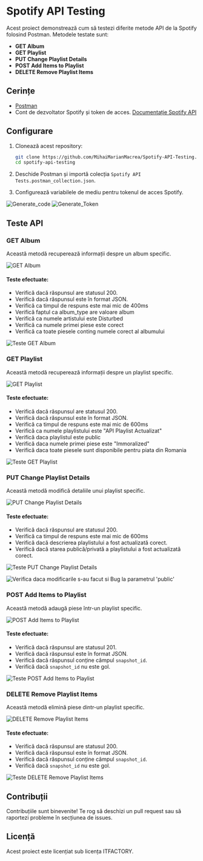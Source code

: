 # Spotify API Testing

Acest proiect demonstrează cum să testezi diferite metode API de la Spotify folosind Postman. Metodele testate sunt:

- **GET Album**
- **GET Playlist**
- **PUT Change Playlist Details**
- **POST Add Items to Playlist**
- **DELETE Remove Playlist Items**

## Cerințe

- [Postman](https://www.postman.com/downloads/)
- Cont de dezvoltator Spotify și token de acces. [Documentație Spotify API](https://developer.spotify.com/documentation/web-api/)

## Configurare

1. Clonează acest repository:
    ```bash
    git clone https://github.com/MihaiMarianMacrea/Spotify-API-Testing.git
    cd spotify-api-testing
    ```

2. Deschide Postman și importă colecția `Spotify API Tests.postman_collection.json`.

3. Configurează variabilele de mediu pentru tokenul de acces Spotify.

![Generate_code](images/Generate%20Code.JPG)
![Generate_Token](images/Generate%20Token.JPG)

## Teste API

### GET Album

Această metodă recuperează informații despre un album specific.

![GET Album](images/Get%20Album%20method.JPG)

#### Teste efectuate:
- Verifică dacă răspunsul are statusul 200.
- Verifică dacă răspunsul este în format JSON.
- Verifică ca timpul de respuns este mai mic de 400ms
- Verifică faptul ca album_type are valoare album
- Verifică ca numele artistului este Disturbed
- Verifică ca numele primei piese este corect
- Verifică ca toate piesele conting numele corect al albumului

![Teste GET Album](images/Get%20Album%20tests.JPG)

### GET Playlist

Această metodă recuperează informații despre un playlist specific.

![GET Playlist](images/Get%20Playlist.JPG)

#### Teste efectuate:
- Verifică dacă răspunsul are statusul 200.
- Verifică dacă răspunsul este în format JSON.
- Verifică ca timpul de respuns este mai mic de 600ms
- Verifică ca numele playlistului este "API Playlist Actualizat"
- Verifică daca playlistul este public
- Verifică daca numele primei piese este "Immoralized"
- Verifică daca toate piesele sunt disponibile pentru piata din Romania

![Teste GET Playlist](images/Get%20Playlist%20test.JPG)

### PUT Change Playlist Details

Această metodă modifică detaliile unui playlist specific.

![PUT Change Playlist Details](images/Change%20Playlist%20Details.JPG)  

#### Teste efectuate:
- Verifică dacă răspunsul are statusul 200.
- Verifică ca timpul de respuns este mai mic de 600ms
- Verifică dacă descrierea playlistului a fost actualizată corect.
- Verifică dacă starea publică/privată a playlistului a fost actualizată corect.

![Teste PUT Change Playlist Details](images/Change%20Playlist%20Details%20Tests.JPG) 

![Verifica daca modificarile s-au facut si Bug la parametrul 'public'](images/Change%20Playlist_Details%20+BUG.JPG) 

### POST Add Items to Playlist

Această metodă adaugă piese într-un playlist specific.

![POST Add Items to Playlist](images/Add%20Items%20to%20Playlist.JPG)

#### Teste efectuate:
- Verifică dacă răspunsul are statusul 201.
- Verifică dacă răspunsul este în format JSON.
- Verifică dacă răspunsul conține câmpul `snapshot_id`.
- Verifică dacă `snapshot_id` nu este gol.

![Teste POST Add Items to Playlist](images/Add%20items%20to%20Playlist%20Test.JPG)

### DELETE Remove Playlist Items

Această metodă elimină piese dintr-un playlist specific.

![DELETE Remove Playlist Items](images/Remove%20Playlist%20Items.JPG)

#### Teste efectuate:
- Verifică dacă răspunsul are statusul 200.
- Verifică dacă răspunsul este în format JSON.
- Verifică dacă răspunsul conține câmpul `snapshot_id`.
- Verifică dacă `snapshot_id` nu este gol.

![Teste DELETE Remove Playlist Items](images/Remove%20Playlist%20Items%20Tests.JPG)

## Contribuții

Contribuțiile sunt binevenite! Te rog să deschizi un pull request sau să raportezi probleme în secțiunea de issues.

## Licență

Acest proiect este licențiat sub licența ITFACTORY.


